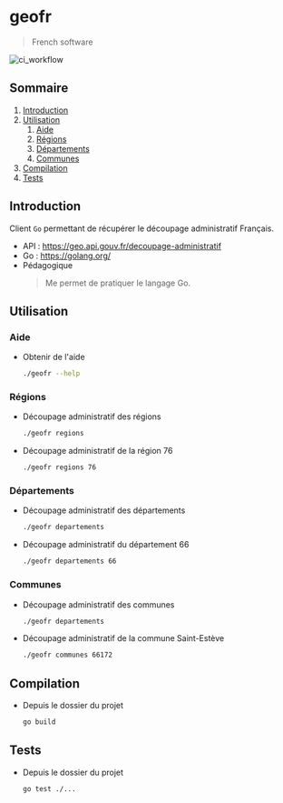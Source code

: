 # geofr 

> French software

![ci_workflow](https://github.com/edijon/geofr/actions/workflows/ci.yml/badge.svg)

## Sommaire

1. [Introduction](#introduction)
2. [Utilisation](#utilisation)
    1. [Aide](#aide)
    2. [Régions](#régions)
    3. [Départements](#départements)
    4. [Communes](#communes)
2. [Compilation](#compilation)
2. [Tests](#tests)

## Introduction

Client `Go` permettant de récupérer le découpage administratif Français.
- API : https://geo.api.gouv.fr/decoupage-administratif
- Go : https://golang.org/
- Pédagogique
    > Me permet de pratiquer le langage Go.

## Utilisation

### Aide

- Obtenir de l'aide
    ```bash
    ./geofr --help
    ```

### Régions

- Découpage administratif des régions
    ```bash
    ./geofr regions
    ```
- Découpage administratif de la région 76
    ```bash
    ./geofr regions 76
    ```

### Départements

- Découpage administratif des départements
    ```bash
    ./geofr departements
    ```
- Découpage administratif du département 66
    ```bash
    ./geofr departements 66
    ```

### Communes

- Découpage administratif des communes
    ```bash
    ./geofr departements
    ```
- Découpage administratif de la commune Saint-Estève
    ```bash
    ./geofr communes 66172
    ```

## Compilation

- Depuis le dossier du projet 
    ```bash
    go build
    ```

## Tests

- Depuis le dossier du projet 
    ```bash
    go test ./...
    ```
